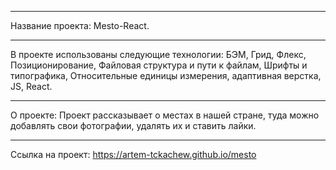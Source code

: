 __________________________
Название проекта:
Mesto-React.

__________________________
В проекте использованы следующие технологии:
БЭМ, Грид, Флекс, Позиционирование, Файловая структура и пути к файлам, Шрифты и типографика, Относительные единицы измерения, адаптивная верстка, JS, React.


__________________________
О проекте:
Проект рассказывает о местах в нашей стране, туда можно добавлять свои фотографии, удалять их и ставить лайки.


__________________________
Ссылка на проект:
https://artem-tckachew.github.io/mesto
